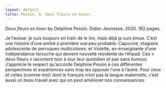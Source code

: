 ```yaml
---
layout: default
title: Pessin, D. Deux fleurs en hiver.
---
```

<em>Deux fleurs en hiver</em> by Delphine Pessin.
Didier Jeunesse, 2020. 192 pages.
<p style="font-size:16x";>Je l’avoue: je suis toujours en train de le lire, mais déjà je suis émue. C’est une histoire d’une amitié à première vue peu probable: Capucine, stagiaire adolescente de perruques multicolores; et Violette, ex-enseignante d’une indépendance farouche qui devient nouvelle résidente de l’éhpad. Ces « deux fleurs » racontent tour à tour leur quotidien et pas sans humour. J’apprécie le respect qu’accorde Delphine Pessin à ces différentes perspectives et expériences sans trop les opposer l’une à l’autre. Pour ceux et celles (comme moi) dont le français n’est pas la langue maternelle, c’est aussi un beau travail avec qui on peut améliorer nos connaissances.</p>

